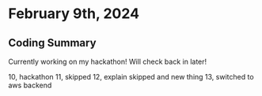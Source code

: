 # February 9th, 2024

## Coding Summary

Currently working on my hackathon! Will check back in later!

10, hackathon
11, skipped
12, explain skipped and new thing
13, switched to aws backend

